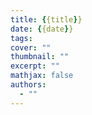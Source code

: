```yaml
---
title: {{title}}
date: {{date}}
tags:
cover: ""
thumbnail: ""
excerpt: ""
mathjax: false
authors:
  - ""
---
```

